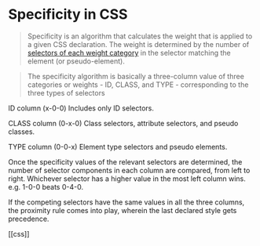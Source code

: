 # Specificity in CSS

> Specificity is an algorithm that calculates the weight that is applied to a given CSS declaration. The weight is determined by the number of [selectors of each weight category](https://developer.mozilla.org/en-US/docs/Web/CSS/Specificity#selector-weight-categories) in the selector matching the element (or pseudo-element).

> The specificity algorithm is basically a three-column value of three categories or weights - ID, CLASS, and TYPE - corresponding to the three types of selectors

ID column (x-0-0)
Includes only ID selectors.

CLASS column (0-x-0)
Class selectors, attribute selectors, and pseudo classes.

TYPE column (0-0-x)
Element type selectors and pseudo elements.

Once the specificity values of the relevant selectors are determined, the number of selector components in each column are compared, from left to right. Whichever selector has a higher value in the most left column wins. e.g. 1-0-0 beats 0-4-0.

If the competing selectors have the same values in all the three columns, the proximity rule comes into play, wherein the last declared style gets precedence.

[[css]]